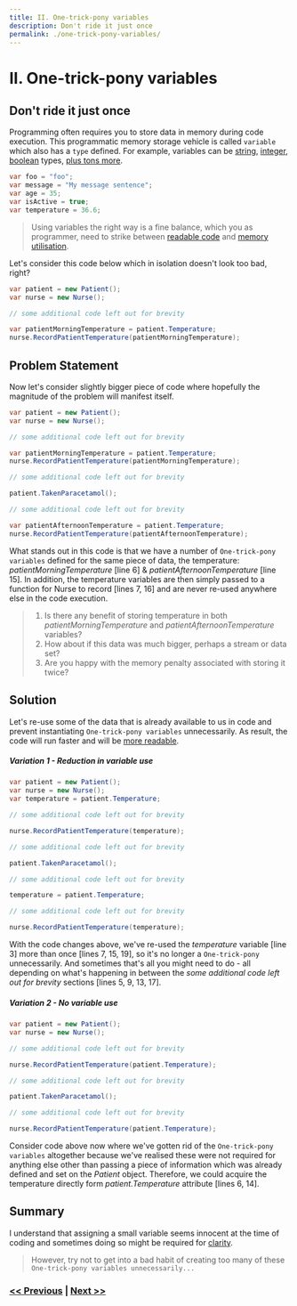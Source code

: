 ```yaml
---
title: II. One-trick-pony variables
description: Don't ride it just once
permalink: ./one-trick-pony-variables/
---
```


# II. One-trick-pony variables

## Don't ride it just once

Programming often requires you to store data in memory during code execution. This programmatic memory storage vehicle is called `variable` which also has a `type` defined. For example, variables can be [string](https://en.wikipedia.org/wiki/String_(computer_science)), [integer](https://en.wikipedia.org/wiki/Integer_(computer_science)), [boolean](https://en.wikipedia.org/wiki/Boolean_data_type) types, [plus tons more](https://en.wikipedia.org/wiki/Data_type).

```csharp
var foo = "foo";
var message = "My message sentence";
var age = 35;
var isActive = true;
var temperature = 36.6;
```

> Using variables the right way is a fine balance, which you as programmer, need to strike between [readable code](/too-many-comments) and [memory utilisation](/not-using-using). 

Let's consider this code below which in isolation doesn't look too bad, right?

```csharp
var patient = new Patient();
var nurse = new Nurse();

// some additional code left out for brevity

var patientMorningTemperature = patient.Temperature;
nurse.RecordPatientTemperature(patientMorningTemperature);
```

## Problem Statement

Now let's consider slightly bigger piece of code where hopefully the magnitude of the problem will manifest itself.

```csharp
var patient = new Patient();
var nurse = new Nurse();

// some additional code left out for brevity

var patientMorningTemperature = patient.Temperature;
nurse.RecordPatientTemperature(patientMorningTemperature);

// some additional code left out for brevity

patient.TakenParacetamol();

// some additional code left out for brevity

var patientAfternoonTemperature = patient.Temperature;
nurse.RecordPatientTemperature(patientAfternoonTemperature);
```

What stands out in this code is that we have a number of `One-trick-pony variables` defined for the same piece of data, the temperature: *patientMorningTemperature* [line 6] & *patientAfternoonTemperature* [line 15]. In addition, the temperature variables are then simply passed to a function for Nurse to record [lines 7, 16] and are never re-used anywhere else in the code execution.

> 1. Is there any benefit of storing temperature in both *patientMorningTemperature* and *patientAfternoonTemperature* variables?
> 2. How about if this data was much bigger, perhaps a stream or data set? 
> 3. Are you happy with the memory penalty associated with storing it twice?

## Solution

Let's re-use some of the data that is already available to us in code and prevent instantiating `One-trick-pony variables` unnecessarily. As result, the code will run faster and will be [more readable](/too-many-comments).

##### Variation 1 - Reduction in variable use

```csharp
var patient = new Patient();
var nurse = new Nurse();
var temperature = patient.Temperature;

// some additional code left out for brevity

nurse.RecordPatientTemperature(temperature);

// some additional code left out for brevity

patient.TakenParacetamol();

// some additional code left out for brevity

temperature = patient.Temperature;

// some additional code left out for brevity

nurse.RecordPatientTemperature(temperature);
```

With the code changes above, we've re-used the *temperature* variable [line 3] more than once [lines 7, 15, 19], so it's no longer a `One-trick-pony` unnecessarily. And sometimes that's all you might need to do - all depending on what's happening in between the *some additional code left out for brevity* sections [lines 5, 9, 13, 17].

##### Variation 2 - No variable use

```csharp
var patient = new Patient();
var nurse = new Nurse();

// some additional code left out for brevity

nurse.RecordPatientTemperature(patient.Temperature);

// some additional code left out for brevity

patient.TakenParacetamol();

// some additional code left out for brevity

nurse.RecordPatientTemperature(patient.Temperature);
```

Consider code above now where we've gotten rid of the `One-trick-pony variables` altogether because we've realised these were not required for anything else other than passing a piece of information which was already defined and set on the *Patient* object. Therefore, we could acquire the temperature directly form *patient.Temperature* attribute [lines 6, 14].

## Summary

I understand that assigning a small variable seems innocent at the time of coding and sometimes doing so might be required for [clarity](/too-many-comments).

> However, try not to get into a bad habit of creating too many of these `One-trick-pony variables unnecessarily...`

### [<< Previous](/magic-strings) | [Next >>](/sensitive-config)